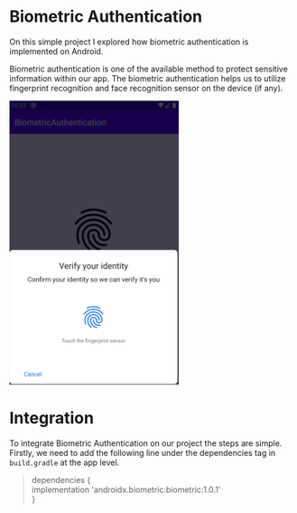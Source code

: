 # Biometric Authentication

On this simple project I explored how biometric authentication is implemented on Android. 

Biometric authentication is one of the available method to protect sensitive information within our app. The biometric authentication helps us to utilize fingerprint recognition and face recognition sensor on the device (if any).

<img src="screenshot/authentication_dialog.png" width="300"/>

# Integration

To integrate Biometric Authentication on our project the steps are simple. Firstly, we need to add the following line under the dependencies tag in `build.gradle` at the app level. 

> dependencies {  
implementation 'androidx.biometric:biometric:1.0.1'  
}
